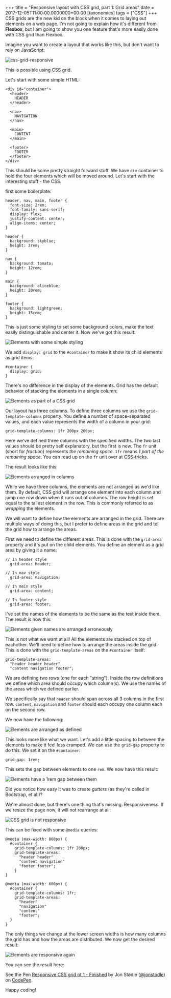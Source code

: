 +++
title = "Responsive layout with CSS grid, part 1: Grid areas"
date = 2017-12-05T11:00:00.0000000+00:00
[taxonomies]
tags = ["CSS"]
+++
CSS grids are the new kid on the block when it comes to laying out elements on a web page. I'm not going to explain how it's different from **Flexbox**, but I am going to show you one feature that's more easily done with CSS grid than Flexbox.

Imagine you want to create a layout that works like this, but don't want to rely on JavaScript:

![css-grid-responsive](/images/css-grid-responsive.gif)

This is possible using CSS grid.

Let's start with some simple HTML:


    <div id="container">
      <header>
        HEADER
      </header>

      <nav>
        NAVIGATION
      </nav>

      <main>
        CONTENT
      </main>

      <footer>
        FOOTER
      </footer>
    </div>

This should be some pretty straight forward stuff. We have `div` container to hold the four elements which will be moved around. Let's start with the interesting stuff - the CSS.

first some boilerplate:

    header, nav, main, footer {
      font-size: 2rem;
      font-family: sans-serif;
      display: flex;
      justify-content: center;
      align-items: center;
    }

    header {
      background: skyblue;
      height: 3rem;
    }

    nav {
      background: tomato;
      height: 12rem;
    }

    main {
      background: aliceblue;
      height: 20rem;
    }

    footer {
      background: lightgreen;
      height: 15rem;
    }
    
This is just some styling to set some background colors, make the text easily distinguishable and center it. Now we've got this result:

![Elements with some simple styling](/images/Screenshot-171108-084803.png)

We add `display: grid` to the `#container` to make it show its child elements as grid items:

    #container {
      display: grid;
    }
    
There's no difference in the display of the elements. Grid has the default behavior of stacking the elements in a single column:

![Elements as part of a CSS grid](/images/Screenshot-171108-084803-1.png)

Our layout has three columns. To define three columns we use the `grid-template-columns` property. You define a number of space-separated values, and each value represents the width of a column in your grid:


    grid-template-columns: 1fr 200px 200px;
    
Here we've defined three columns with the specified widths. The two last values should be pretty self explanatory, but the first is new. The `fr` unit (short for *fraction*) represents *the remaining space*. `1fr` means *1 part of the remaining space*. You can read up on the `fr` unit over at [CSS-tricks](https://css-tricks.com/introduction-fr-css-unit/).

The result looks like this:

![Elements arranged in columns](/images/Screenshot-171108-091126.png)

While we have three columns, the elements are not arranged as we'd like them. By default, CSS grid will arrange one element into each column and jump one row down when it runs out of columns. The row height is set equal to the tallest element in the row. This is commonly referred to as *wrapping* the elements.

We will want to define how the elements are arranged in the grid. There are multiple ways of doing this, but I prefer to define areas in the grid and tell the grid how to arrange the areas.

First we need to define the different areas. This is done with the `grid-area` property and it's put on the child elements. You define an element as a grid area by giving it a name:

    // In header style
      grid-area: header;

    // In nav style
      grid-area: navigation;

    // In main style
      grid-area: content;

    // In footer style
      grid-area: footer;
      
I've set the names of the elements to be the same as the text inside them. The result is now this:

![Elements given names are arranged erroneously](/images/Screenshot-171108-105828.png)

This is not what we want at all! All the elements are stacked on top of eachother. We'll need to define how to arrange the areas inside the grid. This is done with the `grid-template-areas` on the `#container` itself:


    grid-template-areas:
      "header header header"
      "content navigation footer";
      
We are defining two rows (one for each "string"). Inside the row definitions we define which area should occupy which column(s). We use the names of the areas which we defined earlier.

We specifically say that `header` should span across all 3 columns in the first row. `content`, `navigation` and `footer` should each occupy one column each on the second row.

We now have the following:

![Elements are arranged as defined](/images/Screenshot-171108-111643.png)

This looks more like what we want. Let's add a little spacing to between the elements to make it feel less cramped. We can use the `grid-gap` property to do this. We set it on the `#container`:

    grid-gap: 1rem;
    
This sets the gap between elements to one `rem`. We now have this result:

![Elements have a 1rem gap between them](/images/Screenshot-171108-130814.png)

Did you notice how easy it was to create *gutters* (as they're called in Bootstrap, et al.)?

We're almost done, but there's one thing that's missing. Responsiveness. If we resize the page now, it will not rearrange at all:

![CSS grid is not responsive](/images/css-grid-non-responsive.gif)

This can be fixed with some `@media` queries:

    @media (max-width: 800px) {
      #container {
        grid-template-columns: 1fr 200px;
        grid-template-areas:
          "header header"
          "content navigation"
          "footer footer";
        }
    }

    @media (max-width: 600px) {
      #container {
        grid-template-columns: 1fr;
        grid-template-areas: 
          "header"
          "navigation"
          "content"
          "footer";
      }
    }
    
The only things we change at the lower screen widths is how many columns the grid has and how the areas are distributed. We now get the desired result:

![Elements are responsive again](/images/css-grid-responsive-1.gif)

You can see the result here:

<p data-height="265" data-theme-id="0" data-slug-hash="VrKMRG" data-default-tab="css,result" data-user="jonstodle" data-embed-version="2" data-pen-title="Responsive CSS grid pt 1 - Finished" class="codepen">See the Pen <a href="https://codepen.io/jonstodle/pen/VrKMRG/">Responsive CSS grid pt 1 - Finished</a> by Jon Stødle (<a href="https://codepen.io/jonstodle">@jonstodle</a>) on <a href="https://codepen.io">CodePen</a>.</p>
<script async src="https://production-assets.codepen.io/assets/embed/ei.js"></script>

Happy coding!
